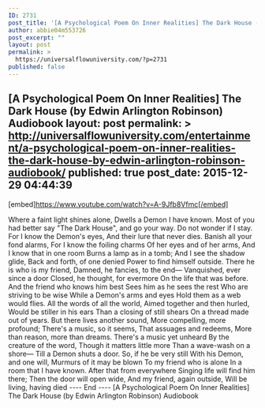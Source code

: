 ```yaml
---
ID: 2731
post_title: '[A Psychological Poem On Inner Realities] The Dark House (by Edwin Arlington Robinson) Audiobook'
author: abbie04m553726
post_excerpt: ""
layout: post
permalink: >
  https://universalflowuniversity.com/?p=2731
published: false
---
```

[A Psychological Poem On Inner Realities] The Dark House (by Edwin Arlington Robinson) Audiobook
layout: post
permalink: >
  http://universalflowuniversity.com/entertainment/a-psychological-poem-on-inner-realities-the-dark-house-by-edwin-arlington-robinson-audiobook/
published: true
post_date: 2015-12-29 04:44:39
---
[embed]https://www.youtube.com/watch?v=A-9Jfb8Vfmc[/embed]<br>
<p>Where a faint light shines alone,
     Dwells a Demon I have known.
     Most of you had better say
     "The Dark House", and go your way.
     Do not wonder if I stay.
     For I know the Demon's eyes,
     And their lure that never dies.
     Banish all your fond alarms,
     For I know the foiling charms
     Of her eyes and of her arms,
     And I know that in one room
     Burns a lamp as in a tomb;
     And I see the shadow glide,
     Back and forth, of one denied
     Power to find himself outside.
     There he is who is my friend,
     Damned, he fancies, to the end—
     Vanquished, ever since a door
     Closed, he thought, for evermore
     On the life that was before.
     And the friend who knows him best
     Sees him as he sees the rest
     Who are striving to be wise
     While a Demon's arms and eyes
     Hold them as a web would flies.
     All the words of all the world,
     Aimed together and then hurled,
     Would be stiller in his ears
     Than a closing of still shears
     On a thread made out of years.
     But there lives another sound,
     More compelling, more profound;
     There's a music, so it seems,
     That assuages and redeems,
     More than reason, more than dreams.
     There's a music yet unheard
     By the creature of the word,
     Though it matters little more
     Than a wave-wash on a shore—
     Till a Demon shuts a door.
     So, if he be very still
     With his Demon, and one will,
     Murmurs of it may be blown
     To my friend who is alone
     In a room that I have known.
     After that from everywhere
     Singing life will find him there;
     Then the door will open wide,
     And my friend, again outside,
     Will be living, having died
---- End ----
[A Psychological Poem On Inner Realities] The Dark House (by Edwin Arlington Robinson) Audiobook</p>